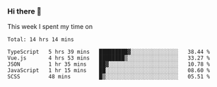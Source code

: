 ### Hi there 👋

<!--
**qiruohan/qiruohan** is a ✨ _special_ ✨ repository because its `README.md` (this file) appears on your GitHub profile.

Here are some ideas to get you started:

- 🔭 I’m currently working on ...
- 🌱 I’m currently learning ...
- 👯 I’m looking to collaborate on ...
- 🤔 I’m looking for help with ...
- 💬 Ask me about ...
- 📫 How to reach me: ...
- 😄 Pronouns: ...
- ⚡ Fun fact: ...
-->

This week I spent my time on 
<!--START_SECTION:waka-->
```text
Total: 14 hrs 14 mins

TypeScript   5 hrs 39 mins   █████████▓░░░░░░░░░░░░░░░   38.44 % 
Vue.js       4 hrs 53 mins   ████████▒░░░░░░░░░░░░░░░░   33.27 % 
JSON         1 hr 35 mins    ██▓░░░░░░░░░░░░░░░░░░░░░░   10.78 % 
JavaScript   1 hr 15 mins    ██░░░░░░░░░░░░░░░░░░░░░░░   08.60 % 
SCSS         48 mins         █▒░░░░░░░░░░░░░░░░░░░░░░░   05.51 % 
```
<!--END_SECTION:waka-->
